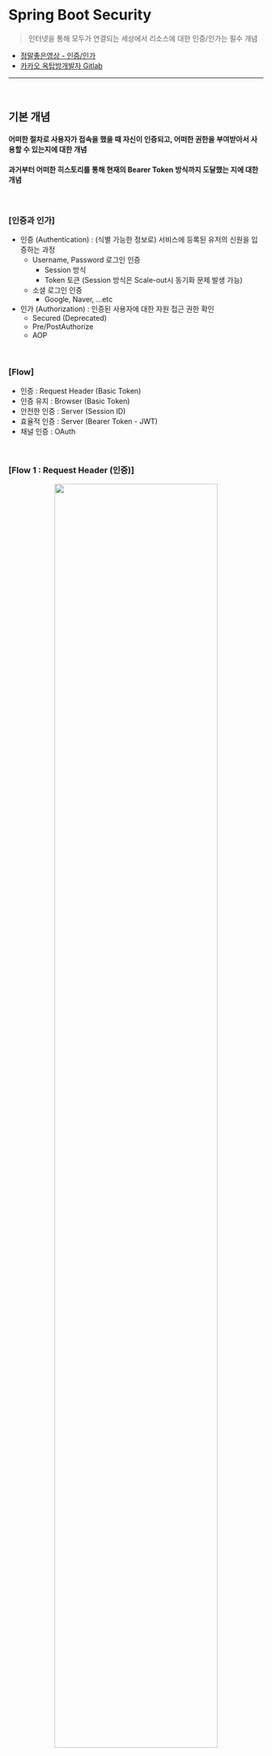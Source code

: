 # Spring Boot Security
> 인터넷을 통해 모두가 연결되는 세상에서 리소스에 대한 인증/인가는 필수 개념
* [정말좋은영상 - 인증/인가](https://www.youtube.com/watch?v=y0xMXlOAfss)
* [카카오 옥탑방개발자 Gitlab](https://gitlab.com/jongwons.choi/spring-boot-security-lecture/-/tree/master/)

<hr>
<br>

## 기본 개념
#### 어떠한 절차로 사용자가 접속을 했을 때 자신이 인증되고, 어떠한 권한을 부여받아서 사용할 수 있는지에 대한 개념
#### 과거부터 어떠한 히스토리를 통해 현재의 Bearer Token 방식까지 도달했는 지에 대한 개념    

<br>

### [인증과 인가]
* 인증 (Authentication) : (식별 가능한 정보로) 서비스에 등록된 유저의 신원을 입증하는 과정
  * Username, Password 로그인 인증
    * Session 방식
    * Token 토큰 (Session 방식은 Scale-out시 동기화 문제 발생 가능)
  * 소셜 로그인 인증
    * Google, Naver, ...etc
* 인가 (Authorization) : 인증된 사용자에 대한 자원 접근 권한 확인 
  * Secured (Deprecated)
  * Pre/PostAuthorize
  * AOP

<br>

### [Flow]
* 인증 : Request Header (Basic Token)
* 인증 유지 : Browser (Basic Token)
* 안전한 인증 : Server (Session ID)
* 효율적 인증 : Server (Bearer Token - JWT)
* 채널 인증 : OAuth

<br>

### [Flow 1 : Request Header (인증)]
<div align="center">
   <img width="80%" src="https://user-images.githubusercontent.com/37537227/147868177-87954dd2-64bf-4905-9615-ef488ddc7f00.png">
</div>

* 절차
    * HTTP 통신에서는 Header에 로그인 정보 (`username:password`)가 Base64로 Encoding된 값이 포함되어 전송
* 단점
    * Request Header만 사용하면, 사용자는 매번 로그인 정보를 기입해서 서비스 이용 필요

<br>

### [Flow 2 : Browser (인증 유지)]

<div align="center">
   <img width="80%" src="https://user-images.githubusercontent.com/37537227/147868118-e62e21f5-6b98-48b8-b31c-5085ba24fc80.png">
</div>

* 절차
    * Cookie, LocalStorage, SessionStorage 등에 로그인 정보를 저장하여, Browser가 자동으로 해당 정보를 Request Header에 포함하여 전송
* 장점 
    * 사용자는 매번 자신의 로그인 정보를 기입하지 않아도 됌
* 단점  
    * Browser는 항상 해킹에 취약하기에, 그대로 저장되어 있는 로그인 정보가 쉽게 노출됌

<br>

### [Flow 3 : Server (안전한 인증)]

<div align="center">
   <img width="80%" src="https://user-images.githubusercontent.com/37537227/147868329-7bd4ea03-1201-46a5-bb09-9de2b9fcdc2d.png">
   <img width="80%" src="https://user-images.githubusercontent.com/37537227/147868484-3e8947f6-ead3-433e-9978-ed1f39214595.png">
</div>

* 절차
   * 로그인 정보로 최초 로그인 시, 서버에서 SessionId 값을 클라이언트에게 발급
   * 추후에는 SessionId 값으로 인증 유지
* 장점
   * Raw한 로그인 정보가 아닌, SessionId 값을 사용하기에 해킹의 대상이 로그인 정보가 아닌 SessionId
* 단점
   * 각 서버에서 독자적으로 SessionId을 관리하면, Load Balance시 SessionId값이 매칭이 안되는 문제 발생
   * 모든 서버가 같은 로그인 서버와 연동하여 관리하면, 해당 서버에 과부하 발생하기 쉬움

<br>

### [Flow 4 : JWT Token (효율적 인증)]

<div align="center">
   <img width="80%" src="https://user-images.githubusercontent.com/37537227/147868712-93641ca3-c1b1-4884-81a9-f127dd0b27c4.png">
</div>

* 절차
   * 로그인 정보로 최초 로그인 시, 서버에서 Secret Key를 사용하여 JWT 토큰을 클라이언트에게 발급
* 장점
   * 각 서버가 Secret Key를 사용하여, Load Balance에 상관없이 인증 및 인가 절차 진행 가능
   * 만료기간과 Refresh 토큰 값을 적절히 사용하면 보안 강화 가능
* 단점
   * JWT Decode하기 쉽다

<br>
<hr>
<br>

## CSRF 공격 및 CSRF Token
#### [CSRF 좋은글](https://codevang.tistory.com/282)

<br>

### [공격 방식]
* Post 방식에서는 csrf Filter 발동

<br>
<hr>
<br>

## Spring Boot Security - Authentication 방식
#### 무수한 Filter들을 지나면서 Authentication과 Authorization 절차를 밟는 것이 주요 개념

<br>

<div align="center">
    <img width="80%" src="https://user-images.githubusercontent.com/37537227/148076463-4b71ed95-58c2-44b8-b8d9-ca59c0878056.png">
</div>

<br>

### [springSecurityFilterChain 등록 - SecurityConfig.java]
```java
@EnableWebSecurity(debug = true)
public classs SecurityConfig extends WebSecurityConfigurerAdapter {
    
    @Override
    protected void configure(HttpSecurity http) throws Exception {
        http.authorizeRequest( request -> {
            request.antMatchers("/").permitAll()
                   .anyRequest().authenticated()
                   ;
        });
    }
    
}
```
* 기본 개념
  * 무수한 각각의 Filter는 AuthenticationManager를 통해 Authentication 인증 절차 완료 후 그 결과를 SecurityContextHolder에 넣어주는 역할 수행
* @EnableWebSecurity, WebSecurityConfigurerAdapter
    * 무수한 Filter에 대한 설정이 가능한 Class
* HttpSecurity
    * http 관련 보안
* .antMatcher()
    * 해당 패턴의 리퀘스트
* .anyRequest()
    * 모든 리퀘스트

<br>

### [Authentication]

<div align="center">
    <img width="50%" src="https://user-images.githubusercontent.com/37537227/148330380-470df9ab-17ba-40e0-a902-5b1495115913.png">
</div>

```java
public getMyAuthInfo() {
    return SecurityContextHolder.getContext().getAuthentication();
}
```
* Authentication (인증)
  * Credentials : 인증을 받기 위해 필요한 정보, 비번등 (input)
  * Principal : 인증된 결과. 인증 대상 (output)
  * Details : 기타 정보, 인증에 관여된 된 주변 정보들
  * Authorities : 권한 정보들
* SecurityContextHolder
  * Auth 정보를 갖고 있는 객체로 이용자는 자신의 Auth 정보 조회 가능
  * 세션 유무에 상관없이 FilterChain에서 항상 가능

<br>

### [AuthenticationProvider]

<div align="center">
    <img width="50%" alt="스크린샷 2022-01-06 오후 1 55 27" src="https://user-images.githubusercontent.com/37537227/148330422-93595942-6b66-418e-b769-ab63640f0205.png">
</div>

* AuthenticationProvider (인증 제공자)
  * Authentication 객체의 Credentials 내용을 보고, 그에 상응하는 Principal 결과를 담은 Authentication 객체를 다시 반환
  * 인증 결과는 AuthenticationManager에게 리턴
* AuthenticationManager (인증 관리자)
  * AuthenticationManager Interface의 구현체 Provider Manager

<br> 

### [AuthenticationManager]

<div align="center">
    <img width="50%" alt="스크린샷 2022-01-06 오후 1 55 38" src="https://user-images.githubusercontent.com/37537227/148330437-490ac47c-1f34-40ab-a447-592cd824a564.png">
</div>

<br>

### [인증 방법]
* 메모리 사용자 인증
* Basic Token 인증 (+Base64 Encode)
* Bearer Token 인증

### [메모리 사용자 인증]

<br>

### [Basic Token 인증]
```java
@EnableWebSecurity(debug = true)
public classs SecurityConfig extends WebSecurityConfigurerAdapter {
    
    @Override
    protected void configure(HttpSecurity http) throws Exception {
        http.basic();
    }
    
}
```

<br>

```java
String secretKey = Base64.getEncoder().encodeToString(SecretKey.getBytes());
```
* Base`username:password` 정보가 Header의 `Authorization` 키의 밸류 값으로 들어간다
* Basic Token의 경우, Base64로 Encoding되는데, 다만 Decode하기 쉽기 때문에, 이는 보안적으로 강하지 않다
  * 이러한 이유로 Basic Token에서 Bearer Token으로 넘어가게 되는 다양한 이유들 중 하나가 되었다

<br>

### [Bearer Token 인증]

<br>
<hr>
<br>


## JWT
#### 

<br>

### [예시]
```java
import io.jsonwebtoken.Jwts;

Jwts.builder()... //
```



